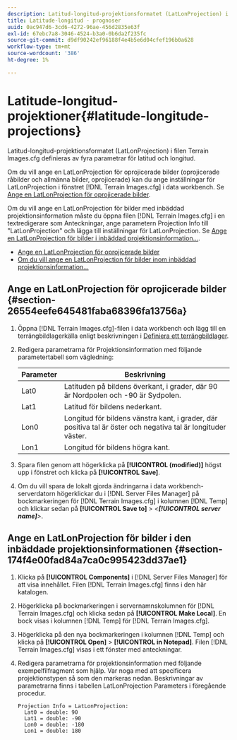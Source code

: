 ```yaml
---
description: Latitud-longitud-projektionsformatet (LatLonProjection) i filen Terrain Images.cfg definieras av fyra parametrar för latitud och longitud.
title: Latitude-longitud - prognoser
uuid: 0ac947d6-3cd6-4272-96ae-456d2835e63f
exl-id: 67ebc7a8-3046-4524-b3a0-0b6da2f235fc
source-git-commit: d9df90242ef96188f4e4b5e6d04cfef196b0a628
workflow-type: tm+mt
source-wordcount: '386'
ht-degree: 1%

---
```


# Latitude-longitud-projektioner{#latitude-longitude-projections}

Latitud-longitud-projektionsformatet (LatLonProjection) i filen Terrain Images.cfg definieras av fyra parametrar för latitud och longitud.

Om du vill ange en LatLonProjection för oprojicerade bilder (oprojicerade råbilder och allmänna bilder, oprojicerade) kan du ange inställningar för LatLonProjection i fönstret [!DNL Terrain Images.cfg] i data workbench. Se [Ange en LatLonProjection för oprojicerade bilder](../../../../../home/c-geo-oview/c-wk-img-lyrs/c-trn-img-lyrs/c-proj-info-trn-imgs/c-lat-long-proj.md#section-26554eefe645481faba68396fa13756a).

Om du vill ange en LatLonProjection för bilder med inbäddad projektionsinformation måste du öppna filen [!DNL Terrain Images.cfg] i en textredigerare som Anteckningar, ange parametern Projection Info till &quot;LatLonProjection&quot; och lägga till inställningar för LatLonProjection. Se [Ange en LatLonProjection för bilder i inbäddad projektionsinformation...](../../../../../home/c-geo-oview/c-wk-img-lyrs/c-trn-img-lyrs/c-proj-info-trn-imgs/c-lat-long-proj.md#section-174f4e00fad84a7ca0c995423dd37ae1).

* [Ange en LatLonProjection för oprojicerade bilder](../../../../../home/c-geo-oview/c-wk-img-lyrs/c-trn-img-lyrs/c-proj-info-trn-imgs/c-lat-long-proj.md#section-26554eefe645481faba68396fa13756a)
* [Om du vill ange en LatLonProjection för bilder inom inbäddad projektionsinformation...](../../../../../home/c-geo-oview/c-wk-img-lyrs/c-trn-img-lyrs/c-proj-info-trn-imgs/c-lat-long-proj.md#section-174f4e00fad84a7ca0c995423dd37ae1)

## Ange en LatLonProjection för oprojicerade bilder {#section-26554eefe645481faba68396fa13756a}

1. Öppna [!DNL Terrain Images.cfg]-filen i data workbench och lägg till en terrängbildlagerkälla enligt beskrivningen i [Definiera ett terrängbildlager](../../../../../home/c-geo-oview/c-wk-img-lyrs/c-trn-img-lyrs/c-trn-img-lyrs.md#concept-8a0a16013e824ac29f35a0349b5d8ccf).

1. Redigera parametrarna för Projektionsinformation med följande parametertabell som vägledning:

   | Parameter | Beskrivning |
   |---|---|
   | Lat0 | Latituden på bildens överkant, i grader, där 90 är Nordpolen och -90 är Sydpolen. |
   | Lat1 | Latitud för bildens nederkant. |
   | Lon0 | Longitud för bildens vänstra kant, i grader, där positiva tal är öster och negativa tal är longituder väster. |
   | Lon1 | Longitud för bildens högra kant. |

1. Spara filen genom att högerklicka på **[!UICONTROL (modified)]** högst upp i fönstret och klicka på **[!UICONTROL Save]**.

1. Om du vill spara de lokalt gjorda ändringarna i data workbench-serverdatorn högerklickar du i [!DNL Server Files Manager] på bockmarkeringen för [!DNL Terrain Images.cfg] i kolumnen [!DNL Temp] och klickar sedan på **[!UICONTROL Save to]** > *&lt;**[!UICONTROL server name]**>*.

## Ange en LatLonProjection för bilder i den inbäddade projektionsinformationen {#section-174f4e00fad84a7ca0c995423dd37ae1}

1. Klicka på **[!UICONTROL Components]** i [!DNL Server Files Manager] för att visa innehållet. Filen [!DNL Terrain Images.cfg] finns i den här katalogen.

1. Högerklicka på bockmarkeringen i servernamnskolumnen för [!DNL Terrain Images.cfg] och klicka sedan på **[!UICONTROL Make Local]**. En bock visas i kolumnen [!DNL Temp] för [!DNL Terrain Images.cfg].

1. Högerklicka på den nya bockmarkeringen i kolumnen [!DNL Temp] och klicka på **[!UICONTROL Open]** > **[!UICONTROL in Notepad]**. Filen [!DNL Terrain Images.cfg] visas i ett fönster med anteckningar.

1. Redigera parametrarna för projektionsinformation med följande exempelfilfragment som hjälp. Var noga med att specificera projektionstypen så som den markeras nedan. Beskrivningar av parametrarna finns i tabellen LatLonProjection Parameters i föregående procedur.

   ```
   Projection Info = LatLonProjection: 
     Lat0 = double: 90
     Lat1 = double: -90
     Lon0 = double: -180
     Lon1 = double: 180
   ```
